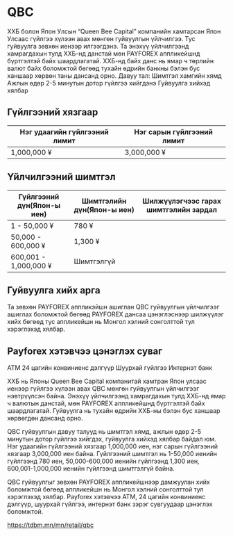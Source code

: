 # QBC
ХХБ болон Япон Улсын “Queen Bee Capital” компанийн хамтарсан Япон Улсаас гүйлгээ хүлээн авах мөнгөн гуйвуулгын үйлчилгээ. Тус гуйвуулга зөвхөн иенээр илгээгдэнэ.
Та энэхүү үйлчилгээнд хамрагдахын тулд ХХБ-нд данстай мөн PAYFOREX аппликейшнд бүртгэлтэй байх шаардлагатай. ХХБ-нд байх данс нь ямар ч төрлийн валют байх боломжтой бөгөөд тухайн өдрийн банкны бэлэн бус ханшаар хөрвөн таны дансанд орно.
Давуу тал:
Шимтгэл хамгийн хямд
Ажлын өдөр 2-5 минутын дотор гүйлгээ хийгдэнэ
Гуйвуулга хийхэд хялбар
## Гүйлгээний хязгаар
|Нэг удаагийн гүйлгээний лимит|Нэг сарын гүйлгээний лимит|
|---|---|
|1,000,000 ¥|3,000,000 ¥|
## Үйлчилгээний шимтгэл
|Гүйлгээний дүн(Япон-ы иен)|Шимтгэлийн дүн(Япон-ы иен)|Шилжүүлэгчээс гарах шимтгэлийн зардал|
|---|---|---|
|1 - 50,000 ¥|780 ¥||
|50,000 - 600,000 ¥|1,300 ¥|
|600,001 - 1,000,000 ¥|Шимтгэлгүй|
## Гуйвуулга хийх арга
Та зөвхөн PAYFOREX аппликэйшн ашиглан QBC гуйвуулгын үйлчилгээг ашиглах боломжтой бөгөөд PAYFOREX дансаа цэнэглэснээр шилжүүлэг хийх бөгөөд тус аппликейшн нь Монгол хэлний сонголттой тул хэрэглэхэд хялбар.
## Payforex хэтэвчээ цэнэглэх суваг
ATM
24 цагийн конвиниенс дэлгүүр
Шуурхай гүйлгээ
Интернэт банк


ХХБ нь Японы Queen Bee Capital компанитай хамтран Япон улсаас иенээр гүйлгээ хүлээн авах QBC мөнгөн гуйвуулгын үйлчилгээг нэвтрүүлсэн байна. Энэхүү үйлчилгээнд хамрагдахын тулд ХХБ-нд ямар ч валютын данстай, мөн PAYFOREX аппликейшнд бүртгэлтэй байх шаардлагатай. Гуйвуулга нь тухайн өдрийн ХХБ-ны бэлэн бус ханшаар хөрвөгдөн дансанд орно.

QBC гуйвуулгын давуу талууд нь шимтгэл хямд, ажлын өдөр 2-5 минутын дотор гүйлгээ хийгдэх, гуйвуулга хийхэд хялбар байдал юм. Нэг удаагийн гүйлгээний хязгаар 1,000,000 иен, нэг сарын гүйлгээний хязгаар 3,000,000 иен байна. Гүйлгээний шимтгэл нь 1-50,000 иенийн гүйлгээнд 780 иен, 50,000-600,000 иенийн гүйлгээнд 1,300 иен, 600,001-1,000,000 иенийн гүйлгээнд шимтгэлгүй байна.

QBC гуйвуулгыг зөвхөн PAYFOREX аппликейшнээр дамжуулан хийх боломжтой бөгөөд аппликейшн нь Монгол хэлний сонголттой тул хэрэглэхэд хялбар. Payforex хэтэвчээ АТМ, 24 цагийн конвиниенс дэлгүүр, шуурхай гүйлгээ, интернэт банк зэрэг сувгуудаар цэнэглэх боломжтой.

https://tdbm.mn/mn/retail/qbc